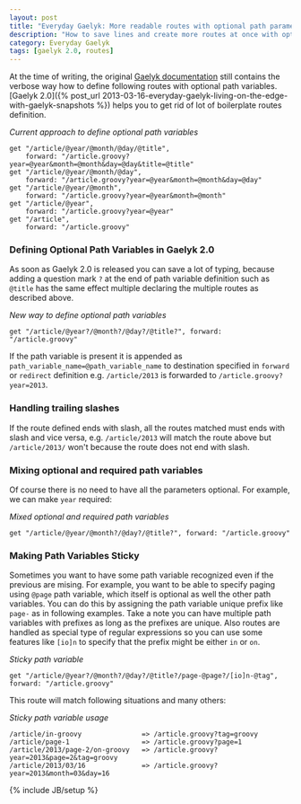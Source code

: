 ```yaml
---
layout: post
title: "Everyday Gaelyk: More readable routes with optional path parameters"
description: "How to save lines and create more routes at once with optional path parameters"
category: Everyday Gaelyk
tags: [gaelyk 2.0, routes]
---
```


At the time of writing, the original [Gaelyk documentation](http://gaelyk.appspot.com/tutorial/url-routing) 
still contains the verbose way how to define following routes with optional path variables.
[Gaelyk 2.0]({% post_url 2013-03-16-everyday-gaelyk-living-on-the-edge-with-gaelyk-snapshots %}) helps you
to get rid of lot of boilerplate routes definition.

<!--more-->

*Current approach to define optional path variables*

    get "/article/@year/@month/@day/@title", 
        forward: "/article.groovy?year=@year&month=@month&day=@day&title=@title"
    get "/article/@year/@month/@day",        
        forward: "/article.groovy?year=@year&month=@month&day=@day"
    get "/article/@year/@month",             
        forward: "/article.groovy?year=@year&month=@month"
    get "/article/@year",                    
        forward: "/article.groovy?year=@year"
    get "/article",                          
        forward: "/article.groovy"

### Defining Optional Path Variables in Gaelyk 2.0

As soon as Gaelyk 2.0 is released
you can save a lot of typing, because adding a question mark `?` at the end of path variable definition such as `@title`
has the same effect multiple declaring the multiple routes as described above.

*New way to define optional path variables*

    get "/article/@year?/@month?/@day?/@title?", forward: "/article.groovy"

If the path variable is present it is appended as `path_variable_name=@path_variable_name` to destination specified in `forward` or `redirect`
definition e.g. `/article/2013` is forwarded to `/article.groovy?year=2013`. 

### Handling trailing slashes

If the route defined ends with slash, all the routes matched must
ends with slash and vice versa, e.g. `/article/2013` will match the route above but `/article/2013/` won't because the route does not end
with slash.


### Mixing optional and required path variables

Of course there is no need to have all the parameters optional. For example, we can make `year` required:

*Mixed optional and required path variables*

    get "/article/@year/@month?/@day?/@title?", forward: "/article.groovy"


### Making Path Variables Sticky

Sometimes you want to have some path variable recognized even if the previous are mising. For example, you want to be able to specify paging using `@page`
path variable, which itself is optional as well the other path variables. You can do this by assigning the path variable unique prefix like `page-`
as in following examples. Take a note you can have multiple path variables with prefixes as long as the prefixes are unique. Also routes are 
handled as special type of regular expressions so you can use some features like `[io]n` to specify that the prefix might be either `in` or `on`.

*Sticky path variable*

    get "/article/@year?/@month?/@day?/@title?/page-@page?/[io]n-@tag", forward: "/article.groovy"

This route will match following situations and many others:

*Sticky path variable usage*

    /article/in-groovy               => /article.groovy?tag=groovy
    /article/page-1                  => /article.groovy?page=1
    /article/2013/page-2/on-groovy   => /article.groovy?year=2013&page=2&tag=groovy
    /article/2013/03/16              => /article.groovy?year=2013&month=03&day=16

{% include JB/setup %}

